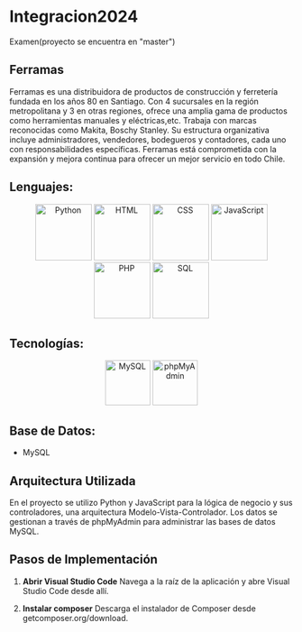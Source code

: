 # Integracion2024
Examen(proyecto se encuentra en "master")

## Ferramas

Ferramas es una distribuidora de productos de construcción y ferretería fundada en los años 80 en Santiago. 
Con 4 sucursales en la región metropolitana y 3 en otras regiones, ofrece una amplia gama de productos como herramientas manuales y eléctricas,etc. 
Trabaja con marcas reconocidas como Makita, Boschy Stanley. Su estructura organizativa incluye administradores, vendedores, bodegueros y contadores, cada uno con responsabilidades específicas. 
Ferramas está comprometida con la expansión y mejora continua para ofrecer un mejor servicio en todo Chile.



## Lenguajes:
<p align="center">
  <img src="https://upload.wikimedia.org/wikipedia/commons/c/c3/Python-logo-notext.svg" alt="Python" width="100" height="100">
  <img src="https://upload.wikimedia.org/wikipedia/commons/6/61/HTML5_logo_and_wordmark.svg" alt="HTML" width="100" height="100">
  <img src="https://upload.wikimedia.org/wikipedia/commons/d/d5/CSS3_logo_and_wordmark.svg" alt="CSS" width="100" height="100">
  <img src="https://upload.wikimedia.org/wikipedia/commons/6/6a/JavaScript-logo.png" alt="JavaScript" width="100" height="100">
  <img src="https://upload.wikimedia.org/wikipedia/commons/2/27/PHP-logo.svg" alt="PHP" width="100" height="100">
  <img src="https://www.bigbaydata.com/wp-content/uploads/2022/11/sql_ejercicios.png" alt="SQL" width="100" height="100">
</p>


## Tecnologías:
<p align="center">
  <img src="https://upload.wikimedia.org/wikipedia/labs/8/8e/Mysql_logo.png?20080127184102" alt="MySQL" width="80" height="80">
  <img src="https://upload.wikimedia.org/wikipedia/commons/thumb/4/4f/PhpMyAdmin_logo.svg/800px-PhpMyAdmin_logo.svg.png" alt="phpMyAdmin" width="80" height="80">
</p>

## Base de Datos:
- MySQL

## Arquitectura Utilizada
En el proyecto se utilizo Python y JavaScript para la lógica de negocio y sus controladores, una arquitectura Modelo-Vista-Controlador. 
Los datos se gestionan a través de phpMyAdmin para administrar las bases de datos MySQL.

## Pasos de Implementación
1. **Abrir Visual Studio Code**
   Navega a la raíz de la aplicación y abre Visual Studio Code desde allí.

2. **Instalar composer**
   Descarga el instalador de Composer desde getcomposer.org/download.
